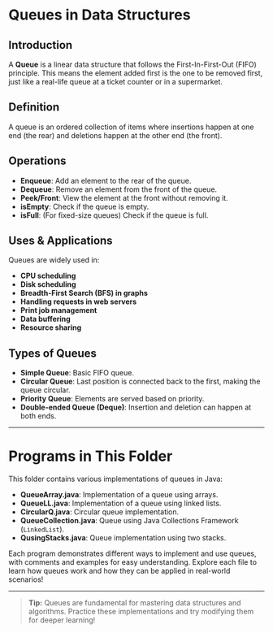 # Queues in Data Structures

## Introduction
A **Queue** is a linear data structure that follows the First-In-First-Out (FIFO) principle. This means the element added first is the one to be removed first, just like a real-life queue at a ticket counter or in a supermarket.

## Definition
A queue is an ordered collection of items where insertions happen at one end (the rear) and deletions happen at the other end (the front).

## Operations
- **Enqueue**: Add an element to the rear of the queue.
- **Dequeue**: Remove an element from the front of the queue.
- **Peek/Front**: View the element at the front without removing it.
- **isEmpty**: Check if the queue is empty.
- **isFull**: (For fixed-size queues) Check if the queue is full.

## Uses & Applications
Queues are widely used in:
- **CPU scheduling**
- **Disk scheduling**
- **Breadth-First Search (BFS) in graphs**
- **Handling requests in web servers**
- **Print job management**
- **Data buffering**
- **Resource sharing**

## Types of Queues
- **Simple Queue**: Basic FIFO queue.
- **Circular Queue**: Last position is connected back to the first, making the queue circular.
- **Priority Queue**: Elements are served based on priority.
- **Double-ended Queue (Deque)**: Insertion and deletion can happen at both ends.

---

# Programs in This Folder
This folder contains various implementations of queues in Java:

- **QueueArray.java**: Implementation of a queue using arrays.
- **QueueLL.java**: Implementation of a queue using linked lists.
- **CircularQ.java**: Circular queue implementation.
- **QueueCollection.java**: Queue using Java Collections Framework (`LinkedList`).
- **QusingStacks.java**: Queue implementation using two stacks.

Each program demonstrates different ways to implement and use queues, with comments and examples for easy understanding. Explore each file to learn how queues work and how they can be applied in real-world scenarios!

---

> **Tip:** Queues are fundamental for mastering data structures and algorithms. Practice these implementations and try modifying them for deeper learning!

